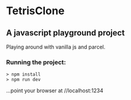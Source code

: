# TetrisClone

## A javascript playground project

Playing around with vanilla js and parcel.

### Running the project:

```
> npm install
> npm run dev
```

...point your browser at //localhost:1234
